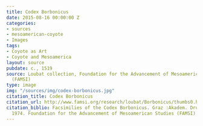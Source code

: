 ```yaml
---
title: Codex Borbonicus
date: 2015-08-16 00:00:00 Z
categories:
- sources
- mesoamerican-coyote
- Images
tags:
- Coyote as Art
- Coyote and Mesoamerica
layout: source
pubdate: c., 1519
source: Loubat collection, Foundation for the Advancement of Mesoamerican Studies
  (FAMSI)
type: image
img: "/sources/img/codex-borbonicus.jpg"
citation_title: Codex Borbonicus
citation_url: http://www.famsi.org/research/loubat/Borbonicus/thumbs0.html
citation_biblio: Facsimilies of the Codex Borbonicus. Graz :Akadem. Druck- u. Verlagsanst.
  1974. Foundation for the Advancement of Mesoamerican Studies (FAMSI). http://www.famsi.org/research/graz/borbonicus/index.html
---
```


